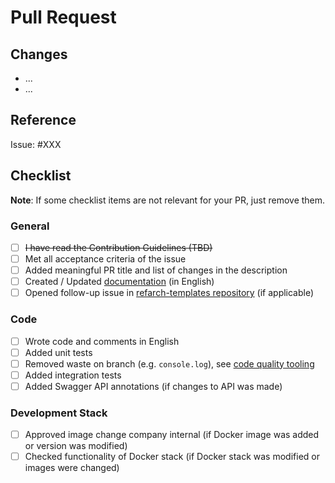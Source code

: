 # Pull Request

<!-- Links -->
[documentation-link]: https://refarch-templates.oss.muenchen.de/document.html#writing-the-documentation
[code-quality-link]: https://refarch-templates.oss.muenchen.de/develop.html#code-quality
[refarch-templates-create-issue-link]: https://github.com/it-at-m/refarch-templates/issues/new/choose

## Changes

- ...
- ...

## Reference

Issue: #XXX

## Checklist

**Note**: If some checklist items are not relevant for your PR, just remove them.

### General

- [ ] ~~I have read the Contribution Guidelines (TBD)~~
- [ ] Met all acceptance criteria of the issue
- [ ] Added meaningful PR title and list of changes in the description
- [ ] Created / Updated [documentation][documentation-link] (in English)
- [ ] Opened follow-up issue in [refarch-templates repository][refarch-templates-create-issue-link] (if applicable)

### Code

- [ ] Wrote code and comments in English
- [ ] Added unit tests
- [ ] Removed waste on branch (e.g. `console.log`), see [code quality tooling][code-quality-link]
- [ ] Added integration tests
- [ ] Added Swagger API annotations (if changes to API was made)

### Development Stack

- [ ] Approved image change company internal (if Docker image was added or version was modified)
- [ ] Checked functionality of Docker stack (if Docker stack was modified or images were changed)